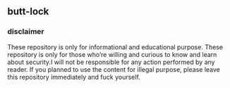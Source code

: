 ## butt-lock

### disclaimer
These repository is only for informational and educational purpose. These repository is only for those who’re willing and curious to know and learn about security.I will not be responsible for any action performed by any reader. If you planned to use the content for illegal purpose, please leave this repository immediately and fuck yourself.
